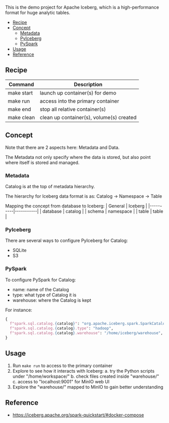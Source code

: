 
This is the demo project for Apache Iceberg, which is a high-performance format for
huge analytic tables.

- [Recipe](#recipe)
- [Concept](#concept)
  - [Metadata](#metadata)
  - [PyIceberg](#pyiceberg)
  - [PySpark](#pyspark)
- [Usage](#usage)
- [Reference](#reference)


## Recipe
| Command    | Description                              |
|------------|------------------------------------------|
| make start | launch up container(s) for demo          |
| make run   | access into the primary container        |
| make end   | stop all relative container(s)           |
| make clean | clean up container(s), volume(s) created |


## Concept
Note that there are 2 aspects here: Metadata and Data.

The Metadata not only specify where the data is stored, but also point where itself
is stored and managed.

### Metadata
Catalog is at the top of metadata hierarchy.

The hierarchy for Iceberg data format is as:
Catalog -> Namespace -> Table

Mapping the concept from database to Iceberg:
| General  | Iceberg   |
|----------|-----------|
| database | catalog   |
| schema   | namespace |
| table    | table     |

### PyIceberg
There are several ways to configure PyIceberg for Catalog:
- SQLite
- S3

### PySpark
To configure PySpark for Catalog:
- name: name of the Catalog
- type: what type of Catalog it is
- warehouse: where the Catalog is kept

For instance:
```py
{
  f"spark.sql.catalog.{catalog}": "org.apache.iceberg.spark.SparkCatalog",
  f"spark.sql.catalog.{catalog}.type": "hadoop",
  f"spark.sql.catalog.{catalog}.warehouse": "/home/iceberg/warehouse",
}
```


## Usage
1. Run `make run` to access to the primary container
2. Explore to see how it interacts with Iceberg:
   a. try the Python scripts under "/home/workspace/"
   b. check files created inside "warehouse/"
   c. access to "localhost:9001" for MinIO web UI
3. Explore the "warehouse/" mapped to MinIO to gain better understanding


## Reference
- https://iceberg.apache.org/spark-quickstart/#docker-compose
